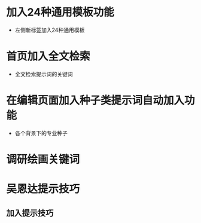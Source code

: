 # 加入24种通用模板功能

- 左侧新标签加入24种通用模板
  
# 首页加入全文检索

- 全文检索提示词的关键词

# 在编辑页面加入种子类提示词自动加入功能
 - 各个背景下的专业种子

# 调研绘画关键词

# 吴恩达提示技巧
## 加入提示技巧
